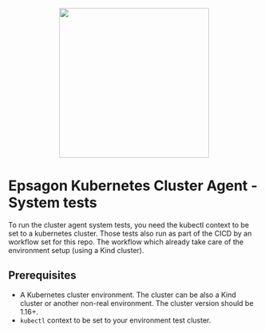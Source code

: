 <p align="center">
  <a href="https://epsagon.com" target="_blank" align="center">
    <img src="https://cdn2.hubspot.net/hubfs/4636301/Positive%20RGB_Logo%20Horizontal%20-01.svg" width="300">
  </a>
  <br />
</p>

# Epsagon Kubernetes Cluster Agent - System tests

To run the cluster agent system tests, you need the kubectl context to be set to a
kubernetes cluster.
Those tests also run as part of the CICD by an workflow set for this repo. 
The workflow which already take care of the environment setup (using a Kind cluster).

## Prerequisites

*  A Kubernetes cluster environment. The cluster can be also a Kind cluster or another non-real environment. The cluster version should be 1.16+.
* `kubectl` context to be set to your environment test cluster.
